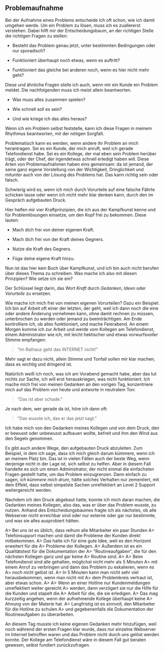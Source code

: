
## Problemaufnahme

Bei der Aufnahme eines Problems entscheide ich oft schon, wie ich damit
umgehen werde.
Um ein Problem zu lösen, muss ich es zuallererst verstehen.
Dabei hilft mir der Entscheidungsbaum, an der
richtigen Stelle die richtigen Fragen zu stellen:

*   Besteht das Problem genau jetzt, unter bestimmten Bedingungen oder nur
    sporadisch?

*   Funktioniert überhaupt noch etwas, wenn es auftritt?

*   Funktioniert das gleiche bei anderen noch, wenn es hier nicht mehr geht?

Diese und ähnliche Fragen stelle ich auch, wenn mir ein Kunde ein Problem
meldet.
Die nachfolgenden muss ich meist allein beantworten.

*   Was muss alles zusammen spielen?

*   Wie schnell soll es sein?

*   Und wie kriege ich das alles heraus?

Wenn ich ein Problem selbst feststelle, kann ich diese Fragen in meinem
Rhythmus beantworten, mit der nötigen Sorgfalt.

Problematisch kann es werden, wenn andere ihr Problem an mich herantragen.
Sei es ein Kunde, der mich anruft, weil ich gerade Telefondienst habe.
Sei es ein Kollege, der mal eben sein Problem herüber trägt, oder der Chef,
der irgendetwas schnell erledigt haben will.
Diese Arten von Problemaufnahmen haben eins gemeinsam: da ist jemand, der
seine ganz eigene Vorstellung von der Wichtigkeit, Dringlichkeit und mitunter
auch von der Lösung des Problems hat.
Das kann richtig sein oder falsch.

Schwierig wird es, wenn ich mich durch Vorurteile auf eine falsche Fährte
schicken lasse oder wenn ich nicht mehr klar denken kann, durch den
im Gespräch aufgebauten Druck.

Hier helfen mir vier Kraftprinzipien, die ich aus der Kampfkunst
kenne und für Problemlösungen einsetze, um den Kopf frei zu bekommen.
Diese lauten:

*  Mach dich frei von deiner eigenen Kraft.

*  Mach dich frei von der Kraft deines Gegners.

*  Nutze die Kraft des Gegners.

*  Füge deine eigene Kraft hinzu.

Nun ist das hier kein Buch über Kampfkunst, und ich bin auch nicht berufen
über dieses Thema zu schreiben.
Was mache ich also mit diesen Prinzipien?
Wie setze ich sie ein?

Der Schlüssel liegt darin, das Wort *Kraft* durch *Gedanken*, *Ideen* oder
*Vorurteile* zu ersetzen.

Wie mache ich mich frei von meinen eigenen Vorurteilen?
Dazu ein Beispiel.
Ich bin auf Arbeit oft einer der letzten, der geht, weil ich dann
noch die eine oder andere Änderung vornehmen kann, ohne damit rechnen zu
müssen, unterbrochen zu werden oder jemand zu beeinträchtigen.
Am Ende kontrolliere ich, ob alles funktioniert, und mache Feierabend.
An einem Morgen komme ich zur Arbeit und werde vom Kollegen am
Telefondienst, einem Administrator wie ich,
mit leicht hektischer und etwas vorwurfsvoller Stimme empfangen:

> "Im Rathaus geht das INTERNET nicht!"

Mehr sagt er dazu nicht, allein Stimme und Tonfall sollen mir klar machen,
dass es wichtig und dringend ist.

Natürlich weiß ich noch, was ich am Vorabend gemacht habe, aber das tut
nichts zur Sache, ich will erst herauskriegen, was nicht funktioniert.
Ich mache mich frei von meinen Gedanken an den vorigen Tag,
konzentriere mich auf das Problem von heute und antworte in neutralem Ton:

> "Das ist aber schade."

Je nach dem, wer gerade da ist, höre ich dann oft:

> "Das wusste ich, das er das jetzt sagt."

Ich habe mich von den Gedanken meines Kollegen und von dem Druck, den er
bewusst oder unbewusst aufbauen wollte, befreit und ihm den Wind aus den
Segeln genommen.

Es gibt auch andere Wege, den aufgebauten Druck abzuleiten.
Zum Beispiel, in dem ich sage, dass ich mich gleich darum kümmere, wenn
ich an meinem Platz bin.
Das ist in vielen Fällen auch der beste Weg, wenn derjenige
nicht in der Lage ist, sich selbst zu helfen.
Aber in diesem Fall handelte es sich um einen Administrator, der nicht
einmal die einfachsten Fragen gestellt hatte, um das Problem einzugrenzen.
Dann einfach zu sagen, *ich kümmere mich drum*, hätte solches Verhalten nur
zementiert, mit dem Effekt, dass selbst simpelste Sachen unreflektiert an
Level 2 Support weitergereicht werden.

Nachdem ich den Druck abgebaut hatte, konnte ich mich daran machen,
die Gedanken meines Kollegen, also das, was er über das Problem wusste,
zu nutzen.
Anhand des Entscheidungsbaumes fragte ich als nächstes, ob alle Webserver
nicht erreichbar sind oder nur externe oder gar nur bestimmte, und
was sie alles ausprobiert hätten.

A> Bei uns ist es üblich, dass reihum alle Mitarbeiter ein paar Stunden
A> Telefonsupport machen und damit die Probleme der Kunden direkt mitbekommen.
A> Das halte ich für eine gute Idee, weil es den Horizont erweitert für die
A> Probleme der Kollegen.
A> Außerdem ist es ein Qualitätstest für die Dokumentation der
A> "Routineaufgaben", die für den nächsten Kollegen ganz und gar keine
A> Routine sind.
A> 
A> Beim Telefondienst sind alle gehalten, möglichst nicht mehr als 5 Minuten
A> mit einem Anruf zu verbringen und dann das Problem zu eskalieren, wenn es
A> noch nicht gelöst ist.
A> In 5 Minuten kann man nicht sehr viel herausbekommen, wenn man nicht mit
A> dem Problemkreis vertraut ist, aber etwas schon.
A> 
A> Wenn an einer Hotline nur Kundenmeldungen unreflektiert weiter gereicht
A> werden, dann verzögert sie nur die Hilfe für die Kunden und stapelt die
A> Arbeit für die, die sie erledigen.
A> Das mag kurzzeitig angehen, wenn der aufnehmende Kollege überhaupt keine
A> Ahnung von der Materie hat.
A> Langfristig ist es sinnvoll, den Mitarbeiter für die Hotline zu schulen
A> und gegebenenfalls die Dokumentation der Routineaufgaben zu überarbeiten.

An diesem Tag musste ich keine eigenen Gedanken mehr hinzufügen, weil noch
während der ersten Fragen klar wurde, dass nur einzelne Webserver im
Internet betroffen waren und das Problem nicht durch uns gelöst werden
konnte.
Der Kollege am Telefondienst wäre in diesem Fall gut beraten gewesen,
selbst fundiert zurückzufragen.

